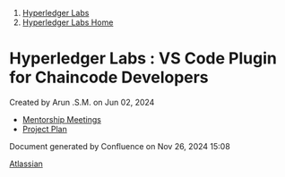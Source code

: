 1. [Hyperledger Labs](index.html)
2. [Hyperledger Labs Home](Hyperledger-Labs-Home_20283400.html)

# Hyperledger Labs : VS Code Plugin for Chaincode Developers

Created by Arun .S.M. on Jun 02, 2024

- [Mentorship Meetings](Mentorship-Meetings_20294627.html)
- [Project Plan](Project-Plan_20294720.html)

Document generated by Confluence on Nov 26, 2024 15:08

[Atlassian](http://www.atlassian.com/)
